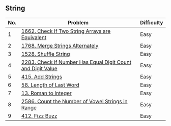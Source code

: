 ## String

| No.  | Problem                                                                       | Difficulty |
|----|---------------------------------------------------------------------------------|------------|
| 1  | [1662. Check If Two String Arrays are Equivalent](https://leetcode.com/problems/check-if-two-string-arrays-are-equivalent/description/)                   | Easy       |
| 2  | [1768. Merge Strings Alternately](https://leetcode.com/problems/merge-strings-alternately/description/)                   | Easy       |
| 3  | [1528. Shuffle String](https://leetcode.com/problems/shuffle-string/description/)                   | Easy       |
| 4  | [2283. Check if Number Has Equal Digit Count and Digit Value](https://leetcode.com/problems/check-if-number-has-equal-digit-count-and-digit-value/description/)                   | Easy       |
| 5  | [415. Add Strings](https://leetcode.com/problems/add-strings/description/)                   | Easy       |
| 6  | [58. Length of Last Word](https://leetcode.com/problems/length-of-last-word/description/)                   | Easy       |
| 7  | [13. Roman to Integer](https://leetcode.com/problems/roman-to-integer/description/)                   | Easy       |
| 8  | [2586. Count the Number of Vowel Strings in Range](https://leetcode.com/problems/count-the-number-of-vowel-strings-in-range/description/)                   | Easy       |
| 9  | [412. Fizz Buzz](https://leetcode.com/problems/fizz-buzz/description/)                   | Easy       |
